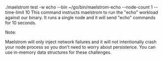 ./maelstrom test -w echo --bin ~/go/bin/maelstrom-echo --node-count 1 --time-limit 10
This command instructs maelstrom to run the "echo" workload against our binary.
It runs a single node and it will send "echo" commands for 10 seconds.

Note:

Maelstrom will only inject network failures and it will not intentionally crash your node process
so you don't need to worry about persistence.
You can use in-memory data structures for these challenges.
